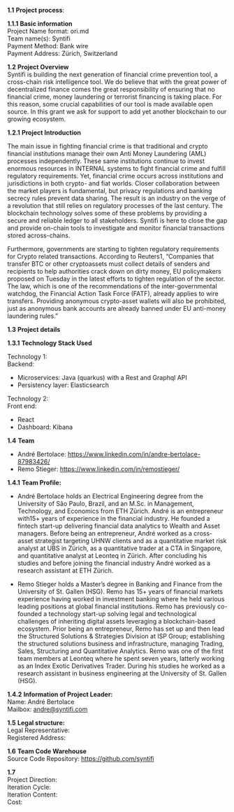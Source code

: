 **1.1** **Project process**:  

**1.1.1** **Basic information**  
 	Project Name format: ori.md  
 	Team name(s): Syntifi  
	Payment Method: Bank wire  
	Payment Address: Zürich, Switzerland 
	
**1.2** **Project Overview**  
Syntifi is building the next generation of financial crime prevention tool, a cross-chain risk intelligence tool. We do believe that with the great power of decentralized finance comes the great responsibility of ensuring that no financial crime, money laundering or terrorist financing is taking place. For this reason,  some crucial capabilities of our tool is made available open source. In this grant we ask for support to add yet another blockchain to our growing ecosystem.

**1.2.1** **Project Introduction**

The main issue in fighting financial crime is that traditional and crypto financial institutions manage their own Anti Money Laundering (AML) processes independently. These same institutions continue to invest enormous resources in INTERNAL systems to fight financial crime and fulfill regulatory requirements. Yet, financial crime occurs across institutions and jurisdictions in both crypto- and fiat worlds. Closer collaboration between the market players is fundamental, but privacy regulations and banking secrecy rules prevent data sharing. The result is an industry on the verge of a revolution that still relies on regulatory processes of the last century. The blockchain technology solves some of these problems by providing a secure and reliable ledger to all stakeholders. Syntifi is here to close the gap and provide on-chain tools to investigate and monitor financial transactions stored across-chains.

Furthermore, governments are starting to tighten regulatory requirements for Crypto related transactions. According to Reuters1, “Companies that transfer BTC or other cryptoassets must collect details of senders and recipients to help authorities crack down on dirty money, EU policymakers proposed on Tuesday in the latest efforts to tighten regulation of the sector. The law, which is one of the recommendations of the inter-governmental watchdog, the Financial Action Task Force (FATF), already applies to wire transfers. Providing anonymous crypto-asset wallets will also be prohibited, just as anonymous bank accounts are already banned under EU anti-money laundering rules.”

**1.3** **Project details**  

**1.3.1** **Technology Stack Used**  

Technology 1:  
Backend:
- Microservices: Java (quarkus)  with a Rest and Graphql API
- Persistency layer: Elasticsearch

Technology 2:  
Front end: 
- React
- Dashboard: Kibana

**1.4** **Team**  
- André Bertolace: https://www.linkedin.com/in/andre-bertolace-87983426/
- Remo Stieger: https://www.linkedin.com/in/remostieger/
 
**1.4.1** **Team Profile:**  

- André Bertolace holds an Electrical Engineering degree from the University of São Paulo, Brazil, and an M.Sc. in Management, Technology, and Economics from ETH Zürich. André is an entrepreneur with15+ years of experience in the financial industry. He founded a fintech start-up delivering financial data analytics to Wealth and Asset managers. Before being an entrepreneur, André worked as a cross-asset strategist targeting UHNW clients and as a quantitative market risk analyst at UBS in Zürich, as a quantitative trader at a CTA in Singapore, and quantitative analyst at Leonteq in Zürich. After concluding his studies and before joining the financial industry André worked as a research assistant at ETH Zürich.

- Remo Stieger holds a Master’s degree in Banking and Finance from the University of St. Gallen (HSG). Remo has 15+ years of financial markets experience having worked in investment banking where he held various leading positions at global financial institutions. Remo has previously co-founded a technology start-up solving legal and technological challenges of inheriting digital assets leveraging a blockchain-based ecosystem. Prior being an entrepreneur, Remo has set up and then lead the Structured Solutions & Strategies Division at ISP Group; establishing the structured solutions business and infrastructure, managing Trading, Sales, Structuring and Quantitative Analytics. Remo was one of the first team members at Leonteq where he spent seven years, latterly working as an Index Exotic Derivatives Trader. During his studies he worked as a research assistant in business engineering at the University of St. Gallen (HSG).

**1.4.2** **Information of Project Leader:**  
Name:  André Bertolace  
Mailbox: andre@syntifi.com

**1.5**   **Legal structure:**  
Legal Representative:  
Registered Address:  

**1.6** **Team Code Warehouse**  
Source Code Repository:  https://github.com/syntifi

**1.7**  
	Project Direction:  
	Iteration Cycle:   
	Iteration Content:  
	Cost:

